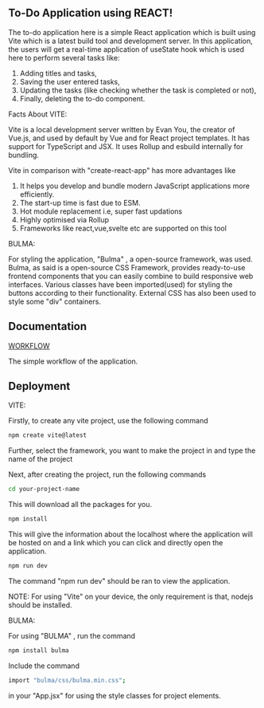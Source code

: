 ## To-Do Application using REACT!

The to-do application here is a simple React application which is built using Vite which is a latest build tool and development server. In this application, the users will get a real-time application of useState hook which is used here to perform several tasks like:
1. Adding titles and tasks,
2. Saving the user entered tasks,
3. Updating the tasks (like checking whether the task is completed or not),
4. Finally, deleting the to-do component.

Facts About VITE:

Vite is a local development server written by Evan You, the creator of Vue.js, and used by default by Vue and for React project templates. It has support for TypeScript and JSX. It uses Rollup and esbuild internally for bundling.

Vite in comparison with "create-react-app" has more advantages like
1. It helps you develop and bundle modern JavaScript applications more efficiently.
2. The start-up time is fast due to ESM.
3. Hot module replacement i.e, super fast updations
4. Highly optimised via Rollup
5. Frameworks like react,vue,svelte etc are supported on this tool

BULMA:

For styling the application, "Bulma" , a open-source framework, was used. Bulma, as said is a open-source CSS Framework, provides ready-to-use frontend components that you can easily combine to build responsive web interfaces. Various classes have been imported(used) for styling the buttons according to their functionality. External CSS has also been used to style some "div" containers.


## Documentation

[WORKFLOW](https://github.com/funnysam2002/Todo-List-React-/blob/main/Flowchart.drawio.png)

The simple workflow of the application.


## Deployment

VITE:

Firstly, to create any vite project, use the following command
```bash
npm create vite@latest
```
Further, select the framework, you want to make the project in and type the name of the project

Next, after creating the project, run the following commands
```bash
cd your-project-name
```
This will download all the packages for you.
```bash
npm install
```
This will give the information about the localhost where the application will be hosted on and a link which you can click and directly open the application.
```bash
npm run dev
```

 The command "npm run dev" should be ran to view the application.

 NOTE: For using "Vite" on your device, the only requirement is that, nodejs should be installed.

BULMA:

For using "BULMA" , run the command 
```bash
npm install bulma
```

Include the command 
```bash
import "bulma/css/bulma.min.css";
```
in your "App.jsx" for using the style classes for project elements. 





